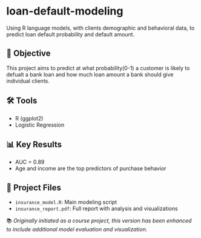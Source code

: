 # loan-default-modeling
Using R language models, with clients demographic and behavioral data, to predict loan default probability and default amount. 

## 🧠 Objective
This project aims to predict at what probability(0-1) a customer is likely to defualt a bank loan and how much loan amount a bank should give individual clients.

## 🛠️ Tools
- R (ggplot2)
- Logistic Regression

## 📊 Key Results
- AUC = 0.89
- Age and income are the top predictors of purchase behavior

## 📁 Project Files
- `insurance_model.R`: Main modeling script
- `insurance_report.pdf`: Full report with analysis and visualizations

📚 *Originally initiated as a course project, this version has been enhanced to include additional model evaluation and visualization.*
